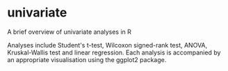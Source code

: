 # univariate
A brief overview of univariate analyses in R

Analyses include Student's t-test, Wilcoxon signed-rank test, ANOVA, Kruskal-Wallis test and linear regression.
Each analysis is accompanied by an appropriate visualisation using the ggplot2 package.

